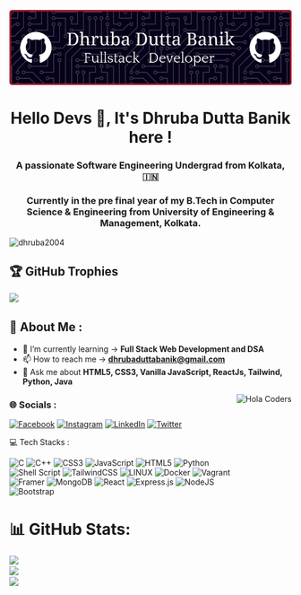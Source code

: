 ![Header](./github-header-image.png)
<h1 align="center">Hello Devs 👋, It's Dhruba Dutta Banik here !</h1>
<h3 align="center">A passionate Software Engineering Undergrad from Kolkata, 🇮🇳</h3>
<h3 align="center">Currently in the pre final year of my B.Tech in Computer Science & Engineering from University of Engineering & Management, Kolkata.</h3>

<p align="left"> <img src="https://komarev.com/ghpvc/?username=dhruba2004&label=Profile%20views&color=0e75b6&style=flat" alt="dhruba2004" </p>

## 🏆 GitHub Trophies
![](https://github-profile-trophy.vercel.app/?username=Dhruba2004&theme=monokai&no-frame=false&no-bg=true&margin-w=4)


## 💫 About Me :
- 🌱 I’m currently learning -> **Full Stack Web Development and DSA**
- 📫 How to reach me -> **dhrubaduttabanik@gmail.com**<br>
- 💬 Ask me about **HTML5, CSS3, Vanilla JavaScript, ReactJs, Tailwind, Python, Java**


<img align="right" src="https://camo.githubusercontent.com/7de37139d0b4c1ce40865e799b446c0e963a3dd8fb68d239707237c40604fa3d/68747470733a2f2f63646e2e6472696262626c652e636f6d2f75736572732f3733303730332f73637265656e73686f74732f363538313234332f6176656e746f2e676966" alt="Hola Coders" height="300"></img>


### 🌐 Socials :
[![Facebook](https://img.shields.io/badge/Facebook-%231877F2.svg?logo=Facebook&logoColor=white)](https://facebook.com/dhrubabanik123) 
[![Instagram](https://img.shields.io/badge/Instagram-%23E4405F.svg?logo=Instagram&logoColor=white)](https://instagram.com/___dhruba_official___) 
[![LinkedIn](https://img.shields.io/badge/LinkedIn-%230077B5.svg?logo=linkedin&logoColor=white)](https://linkedin.com/in/dhruba-dutta-banik-963524231) 
[![Twitter](https://img.shields.io/badge/Twitter-%231DA1F2.svg?logo=Twitter&logoColor=white)](https://twitter.com/@DhrubaDuttaB) 



💻 Tech Stacks :
<br>

![C](https://img.shields.io/badge/c-%2300599C.svg?style=for-the-badge&logo=c&logoColor=white) ![C++](https://img.shields.io/badge/c++-%2300599C.svg?style=for-the-badge&logo=c%2B%2B&logoColor=white) ![CSS3](https://img.shields.io/badge/css3-%231572B6.svg?style=for-the-badge&logo=css3&logoColor=white) ![JavaScript](https://img.shields.io/badge/javascript-%23323330.svg?style=for-the-badge&logo=javascript&logoColor=%23F7DF1E) ![HTML5](https://img.shields.io/badge/html5-%23E34F26.svg?style=for-the-badge&logo=html5&logoColor=white) ![Python](https://img.shields.io/badge/python-3670A0?style=for-the-badge&logo=python&logoColor=ffdd54) ![Shell Script](https://img.shields.io/badge/shell_script-%23121011.svg?style=for-the-badge&logo=gnu-bash&logoColor=white) ![TailwindCSS](https://img.shields.io/badge/tailwindcss-%2338B2AC.svg?style=for-the-badge&logo=tailwind-css&logoColor=white) ![LINUX](https://img.shields.io/badge/Linux-FCC624?style=for-the-badge&logo=linux&logoColor=black) ![Docker](https://img.shields.io/badge/docker-%230db7ed.svg?style=for-the-badge&logo=docker&logoColor=white) ![Vagrant](https://img.shields.io/badge/vagrant-%231563FF.svg?style=for-the-badge&logo=vagrant&logoColor=white) ![Framer](https://img.shields.io/badge/Framer-black?style=for-the-badge&logo=framer&logoColor=blue) ![MongoDB](https://img.shields.io/badge/MongoDB-%234ea94b.svg?style=for-the-badge&logo=mongodb&logoColor=white) ![React](https://img.shields.io/badge/react-%2320232a.svg?style=for-the-badge&logo=react&logoColor=%2361DAFB) ![Express.js](https://img.shields.io/badge/express.js-%23404d59.svg?style=for-the-badge&logo=express&logoColor=%2361DAFB) ![NodeJS](https://img.shields.io/badge/node.js-6DA55F?style=for-the-badge&logo=node.js&logoColor=white) ![Bootstrap](https://img.shields.io/badge/bootstrap-%23563D7C.svg?style=for-the-badge&logo=bootstrap&logoColor=white)

# 📊 GitHub Stats:
![](https://github-readme-stats.vercel.app/api?username=Dhruba2004&theme=radical&hide_border=false&include_all_commits=false&count_private=false)<br/>
![](https://github-readme-streak-stats.herokuapp.com/?user=Dhruba2004&theme=dark&hide_border=false)<br/>
![](https://github-readme-stats.vercel.app/api/top-langs/?username=Dhruba2004&theme=dark&hide_border=false&include_all_commits=true&count_private=false&layout=compact)



<!-- Proudly created with GPRM ( https://gprm.itsvg.in ) --
